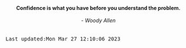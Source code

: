 
<div align="center"><b><span>Confidence is what you have before you understand the problem.</span></b><br><br><i> - Woody Allen</i></div>
<br><br><kbd>Last updated:Mon Mar 27 12:10:06 2023</kbd>